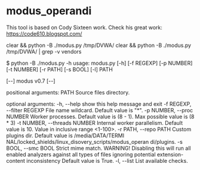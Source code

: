 modus_operandi
===============

This tool is based on Cody Sixteen work.
Check his great work:
https://code610.blogspot.com/ 


clear && python -B ./modus.py /tmp/DVWA/ 
clear && python -B ./modus.py /tmp/DVWA/ | grep -v vendors



$ python -B ./modus.py -h
usage: modus.py [-h] [-f REGEXP] [-p NUMBER] [-t NUMBER] [-r PATH] [-s BOOL]
                [-l]
                PATH

[--] modus v0.7 [--]

positional arguments:
  PATH                  Source files directory.

optional arguments:
  -h, --help            show this help message and exit
  -f REGEXP, --filter REGEXP
                        File name wildcard. Default value is "*".
  -p NUMBER, --proc NUMBER
                        Worker processes. Default value is (8 - 1). Max
                        possible value is (8 * 3)
  -t NUMBER, --threads NUMBER
                        Internal worker parallelism. Default value is 10.
                        Value in inclusive range <1-100>.
  -r PATH, --repo PATH  Custom plugins dir. Default value is /media/DATA/TERMI
                        NAL/locked_shields/linux_disovery_scripts/modus_operan
                        di/plugins.
  -s BOOL, --smc BOOL   Strict mime match. WARNING! Disabling this will run
                        all enabled analyzers against all types of files
                        ignoring potential extension-content inconsistency
                        Default value is True.
  -l, --list            List available checks.
